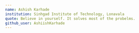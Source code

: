 ```yaml
---
name: Ashish Karhade 
institution: Sinhgad Institute of Technology, Lonavala  
quote: Believe in yourself. It solves most of the probelms. 
github_user: AshiishKarhade
---
```

